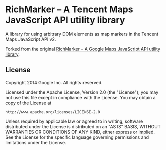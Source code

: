 RichMarker – A Tencent Maps JavaScript API utility library
==============

A library for using arbitrary DOM elements as map markers in the Tencent Maps JavaScript API v2.

Forked from the original [RichMarker - A Google Maps JavaScript API utility library](https://github.com/googlemaps/js-rich-marker/).

## License

Copyright 2014 Google Inc. All rights reserved.

Licensed under the Apache License, Version 2.0 (the "License");
you may not use this file except in compliance with the License.
You may obtain a copy of the License at

    http://www.apache.org/licenses/LICENSE-2.0

Unless required by applicable law or agreed to in writing, software
distributed under the License is distributed on an "AS IS" BASIS,
WITHOUT WARRANTIES OR CONDITIONS OF ANY KIND, either express or implied.
See the License for the specific language governing permissions and
limitations under the License.
